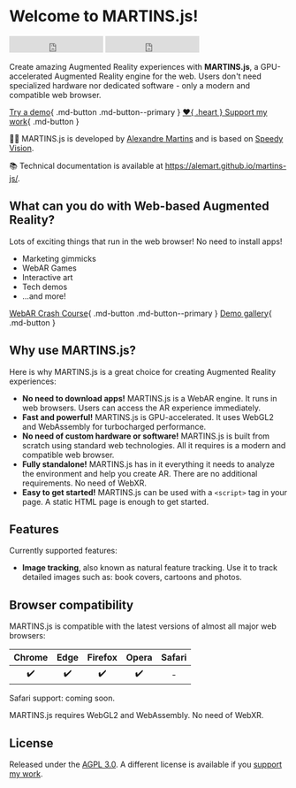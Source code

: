 # Welcome to MARTINS.js!

<iframe src="https://ghbtns.com/github-btn.html?user=alemart&repo=martins-js&type=star&count=true&size=large" frameborder="0" scrolling="0" width="170" height="30" title="GitHub"></iframe> <iframe src="https://ghbtns.com/github-btn.html?user=alemart&repo=martins-js&type=watch&count=true&size=large&v=2" frameborder="0" scrolling="0" width="170" height="30" title="GitHub"></iframe>

Create amazing Augmented Reality experiences with **MARTINS.js**, a GPU-accelerated Augmented Reality engine for the web. Users don't need specialized hardware nor dedicated software - only a modern and compatible web browser.

[Try a demo](../demo/instructions.md){ .md-button .md-button--primary } [:heart:{ .heart } Support my work](../support-my-work.md){ .md-button }

:man_technologist: MARTINS.js is developed by [Alexandre Martins](https://github.com/alemart) and is based on [Speedy Vision](https://github.com/alemart/speedy-vision).

:books: Technical documentation is available at <https://alemart.github.io/martins-js/>.

## What can you do with Web-based Augmented Reality?

Lots of exciting things that run in the web browser! No need to install apps!

* Marketing gimmicks
* WebAR Games
* Interactive art
* Tech demos
* ...and more!

[WebAR Crash Course](./introduction.md){ .md-button .md-button--primary } [Demo gallery](../gallery.md){ .md-button }

## Why use MARTINS.js?

Here is why MARTINS.js is a great choice for creating Augmented Reality experiences:

* **No need to download apps!** MARTINS.js is a WebAR engine. It runs in web browsers. Users can access the AR experience immediately.
* **Fast and powerful!** MARTINS.js is GPU-accelerated. It uses WebGL2 and WebAssembly for turbocharged performance.
* **No need of custom hardware or software!** MARTINS.js is built from scratch using standard web technologies. All it requires is a modern and compatible web browser.
* **Fully standalone!** MARTINS.js has in it everything it needs to analyze the environment and help you create AR. There are no additional requirements. No need of WebXR.
* **Easy to get started!** MARTINS.js can be used with a `<script>` tag in your page. A static HTML page is enough to get started.

## Features

Currently supported features:

* **Image tracking**, also known as natural feature tracking. Use it to track detailed images such as: book covers, cartoons and photos.

## Browser compatibility

MARTINS.js is compatible with the latest versions of almost all major web browsers:

| Chrome | Edge | Firefox | Opera | Safari |
|:------:|:----:|:-------:|:-----:|:------:|
| :heavy_check_mark: | :heavy_check_mark: | :heavy_check_mark: | :heavy_check_mark: | - |

Safari support: coming soon.

MARTINS.js requires WebGL2 and WebAssembly. No need of WebXR.

## License

Released under the [AGPL 3.0](../license/agpl-3.0.md). A different license is available if you [support my work](../support-my-work.md).